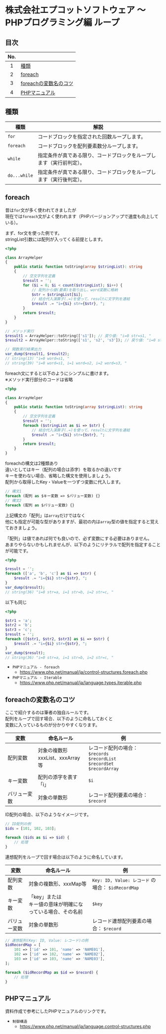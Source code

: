 # 株式会社エプコットソフトウェア ～ PHPプログラミング編 ループ

## 目次

| No. |  |
| :---: | --- |
| 1 | [種類](#種類) |
| 2 | [foreach](#foreach) |
| 3 | [foreachの変数名のコツ](#foreachの変数名のコツ) |
| 4 | [PHPマニュアル](#phpマニュアル) |

## 種類

| 種類 | 解説 |
| --- | --- |
| `for` | コードブロックを指定された回数ループします。 |
| `foreach` | コードブロックを配列要素数分ループします。 |
| `while` | 指定条件が真である限り、コードブロックをループします（実行前判定）。 |
| `do...while` | 指定条件が真である限り、コードブロックをループします（実行後判定）。 |

## foreach

昔は`for`文が多く使われてきましたが  
現在では`foreach`文がよく使われます（PHPバージョンアップで速度も向上している）。

まず、for文を使った例です。  
stringList引数には配列が入ってくる前提とします。

```php
<?php

class ArrayHelper
{
    public static function toString(array $stringList): string
    {
        // 空文字列を定義
        $result = '';
        for ($i = 0; $i < count($stringList); $i++) {
            // 配列から値(要素)を取り出し、word変数に格納
            $str = $stringList[$i];
            // 結合代入演算子(.=)を使って、resultに文字列を連結
            $result .= "i={$i} str={$str}, ";
        }
        return $result;
    }
}

// メソッド実行
$result1 = ArrayHelper::toString(['s1']); // 戻り値: "i=0 str=s1, "
$result2 = ArrayHelper::toString(['s1', 's2', 's3']); // 戻り値: "i=0 str=s1, i=1 str=s2, i=2 str=s3, "

// 関数実行結果出力
var_dump($result1, $result2);
// string(13) "i=0 word=s1, "
// string(39) "i=0 word=s1, i=1 word=s2, i=2 word=s3, "
```

foreach文にすると以下のようにシンプルに書けます。  
※メソッド実行部分のコードは省略

```php
<?php

class ArrayHelper
{
    public static function toString(array $stringList): string
    {
        // 空文字列を定義
        $result = '';
        foreach ($stringList as $i => $str) {
            // 結合代入演算子(.=)を使って、resultに文字列を連結
            $result .= "i={$i} str={$str}, ";
        }
        return $result;
    }
}
```

foreachの構文は2種類あり  
違いとしてはキー（配列の場合は添字）を取るかの違いです  
キーを使わない場合、省略した構文を使用しましょう。  
配列から取得したKey・Valueを一つずつ変数に代入します。  

```php
// 構文1
foreach (配列 as $キー変数 => $バリュー変数) {}
// 構文2
foreach (配列 as $バリュー変数) {}
```

上記構文の「配列」は`array`だけではなく  
他にも指定が可能な型がありますが、最初の内は`array`型の値を指定すると覚えておきましょう。  

「配列」は値であれば何でも良いので、必ず変数にする必要はありません。  
あまりやらないかもしれませんが、以下のようにリテラルで配列を指定することが可能です。

```php
<?php

$result = '';
foreach (['a', 'b', 'c'] as $i => $str) {
    $result .= "i={$i} str={$str}, ";
}
var_dump($result);
// string(36) "i=0 str=a, i=1 str=b, i=2 str=c, "
```

以下も同じ

```php
<?php

$str1 = 'a';
$str2 = 'b';
$str3 = 'c';
$result = '';
foreach ([$str1, $str2, $str3] as $i => $str) {
    $result .= "i={$i} str={$str}, ";
}
var_dump($result);
// string(36) "i=0 str=a, i=1 str=b, i=2 str=c, "
```

- `PHPマニュアル - foreach`
  - <https://www.php.net/manual/ja/control-structures.foreach.php>
- `PHPマニュアル - Iterable`
  - <https://www.php.net/manual/ja/language.types.iterable.php>

## foreachの変数名のコツ

ここで紹介するのは筆者の独自ルールです。  
配列をループで回す場合、以下のように命名しておくと  
変数に入っているものが分かりやすくなります。

| 変数 | 命名ルール | 例 |
| --- | --- | --- |
| 配列変数 | 対象の複数形<br>xxxList、xxxArray等 | レコード配列の場合： `$records`<br>`$recordList`<br>`$recordSet`<br>`$recordArray`  |
| キー変数 | 配列の添字を表す「i」 | `$i` |
| バリュー変数 | 対象の単数形 | レコード配列要素の場合： `$record` |

ID配列の場合、以下のようなイメージです。

```php
// ID配列の例
$ids = [101, 102, 103];

foreach ($ids as $i => $id) {
    // 処理
}
```

連想配列をループで回す場合は以下のように命名しています。

| 変数 | 命名ルール | 例 |
| --- | --- | --- |
| 配列変数 | 対象の複数形、xxxMap等 | `Key: ID, Value: レコード` の場合： `$idRecordMap` |
| キー変数 | 「key」または<br>キー値の意味が明確になっている場合、その名前 | `$key` |
| バリュー変数 | 対象の単数形 | レコード連想配列要素の場合： `$record` |

```php
// 連想配列(Key: ID, Value: レコード)の例
$idRecordMap = [
    101 => ['id' => 101, 'name' => 'NAME01'],
    102 => ['id' => 102, 'name' => 'NAME02'],
    103 => ['id' => 103, 'name' => 'NAME03'],
];

foreach ($idRecordMap as $id => $record) {
    // 処理
}
```

## PHPマニュアル

資料作成で参考にしたPHPマニュアルのリンクです。

- `制御構造`
  - <https://www.php.net/manual/ja/language.control-structures.php>
